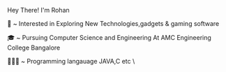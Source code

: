 Hey There! I'm Rohan

🧐 ~ Interested in Exploring New Technologies,gadgets & gaming software 

🎓 ~ Pursuing Computer Science and Engineering At AMC Engineering College Bangalore 

👨🏻‍🎓 ~ Programming langauage JAVA,C etc  \


 
